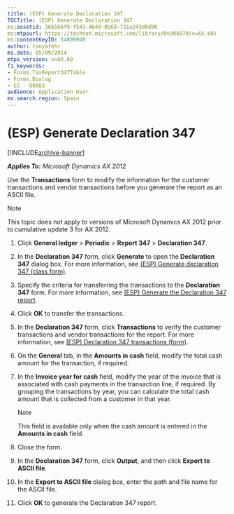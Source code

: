 ```yaml
---
title: (ESP) Generate Declaration 347
TOCTitle: (ESP) Generate Declaration 347
ms:assetid: 36b5b6f9-f543-4640-8569-721a243d0d96
ms:mtpsurl: https://technet.microsoft.com/library/Dn304970(v=AX.60)
ms:contentKeyID: 54899949
author: tonyafehr
ms.date: 05/09/2014
mtps_version: v=AX.60
f1_keywords:
- Forms.TaxReport347Table
- Forms.Dialog
- ES - 00003
audience: Application User
ms.search.region: Spain
---
```


# (ESP) Generate Declaration 347 


[!INCLUDE[archive-banner](includes/archive-banner.md)]


_**Applies To:** Microsoft Dynamics AX 2012_

Use the **Transactions** form to modify the information for the customer transactions and vendor transactions before you generate the report as an ASCII file.


> [!NOTE]
> <P>This topic does not apply to versions of Microsoft Dynamics AX 2012 prior to cumulative update 3 for AX 2012.</P>



1.  Click **General ledger** \> **Periodic** \> **Report 347** \> **Declaration 347**.

2.  In the **Declaration 347** form, click **Generate** to open the **Declaration 347** dialog box. For more information, see [(ESP) Generate declaration 347 (class form)](https://technet.microsoft.com/library/aa589594\(v=ax.60\)).

3.  Specify the criteria for transferring the transactions to the **Declaration 347** form. For more information, see [(ESP) Generate the Declaration 347 report](esp-generate-the-declaration-347-report.md).

4.  Click **OK** to transfer the transactions.

5.  In the **Declaration 347** form, click **Transactions** to verify the customer transactions and vendor transactions for the report. For more information, see [(ESP) Declaration 347 transactions (form)](https://technet.microsoft.com/library/aa587699\(v=ax.60\)).

6.  On the **General** tab, in the **Amounts in cash** field, modify the total cash amount for the transaction, if required.

7.  In the **Invoice year for cash** field, modify the year of the invoice that is associated with cash payments in the transaction line, if required. By grouping the transactions by year, you can calculate the total cash amount that is collected from a customer in that year.
    

    > [!NOTE]
    > <P>This field is available only when the cash amount is entered in the <STRONG>Amounts in cash</STRONG> field.</P>



8.  Close the form.

9.  In the **Declaration 347** form, click **Output**, and then click **Export to ASCII file**.

10. In the **Export to ASCII file** dialog box, enter the path and file name for the ASCII file.

11. Click **OK** to generate the Declaration 347 report.

  


